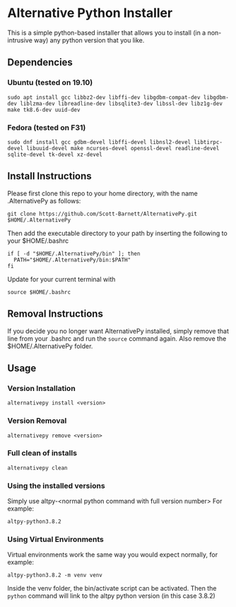 # Alternative Python Installer
This is a simple python-based installer that allows you to install (in a non-intrusive way) any python version that you like.
## Dependencies
### Ubuntu (tested on 19.10)
```
sudo apt install gcc libbz2-dev libffi-dev libgdbm-compat-dev libgdbm-dev liblzma-dev libreadline-dev libsqlite3-dev libssl-dev libz1g-dev make tk8.6-dev uuid-dev
```
### Fedora (tested on F31)
```
sudo dnf install gcc gdbm-devel libffi-devel libnsl2-devel libtirpc-devel libuuid-devel make ncurses-devel openssl-devel readline-devel sqlite-devel tk-devel xz-devel
```
## Install Instructions
Please first clone this repo to your home directory, with the name .AlternativePy as follows:
```
git clone https://github.com/Scott-Barnett/AlternativePy.git $HOME/.AlternativePy
```
Then add the executable directory to your path by inserting the following to your $HOME/.bashrc
```
if [ -d "$HOME/.AlternativePy/bin" ]; then
  PATH="$HOME/.AlternativePy/bin:$PATH"
fi
```
Update for your current terminal with
```
source $HOME/.bashrc
```
## Removal Instructions
If you decide you no longer want AlternativePy installed, simply remove that line from your .bashrc and run the `source` command again. Also remove the $HOME/.AlternativePy folder.
## Usage
### Version Installation
```
alternativepy install <version>
```
### Version Removal
```
alternativepy remove <version>
```
### Full clean of installs
```
alternativepy clean
```
### Using the installed versions
Simply use altpy-\<normal python command with full version number\>
For example:
```
altpy-python3.8.2
```
### Using Virtual Environments
Virtual environments work the same way you would expect normally, for example:
```
altpy-python3.8.2 -m venv venv
```
Inside the venv folder, the bin/activate script can be activated. Then the `python` command will link to the altpy python version (in this case 3.8.2)
